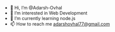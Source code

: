 - 👋 Hi, I’m @Adarsh-Ovhal
- 👀 I’m interested in Web Development
- 🌱 I’m currently learning node.js
- 📫 How to reach me adarshovhal77@gmail.com


